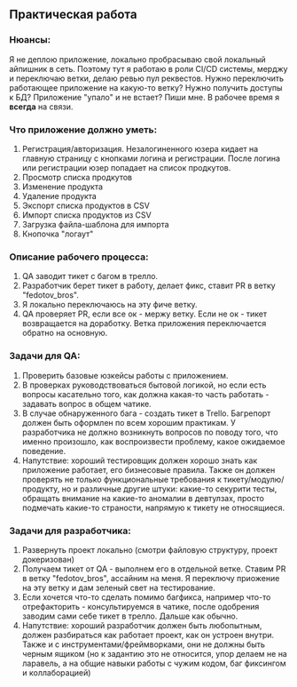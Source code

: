 ## Практическая работа

### Нюансы:
Я не деплою приложение, локально пробрасываю свой локальный айпишник в сеть. Поэтому тут я работаю в роли CI/CD системы, мерджу и переключаю ветки, делаю ревью пул реквестов.
Нужно переключить работающее приложение на какую-то ветку? Нужно получить доступы к БД? Приложение "упало" и не встает? Пиши мне. В рабочее время я **всегда** на связи.

### Что приложение должно уметь:
1. Регистрация/авторизация. Незалогиненного юзера кидает на главную страницу с кнопками логина и регистрации. После логина или регистрации юзер попадает на список продкутов.
2. Просмотр списка продкутов
3. Изменение продукта
4. Удаление продукта
5. Экспорт списка продуктов в CSV
6. Импорт списка продуктов из CSV
7. Загрузка файла-шаблона для импорта
8. Кнопочка "логаут"

### Описание рабочего процесса:
1. QA заводит тикет с багом в трелло.
2. Разработчик берет тикет в работу, делает фикс, ставит PR в ветку "fedotov_bros".
3. Я локально переключаюсь на эту фиче ветку.
4. QA проверяет PR, если все ок - мержу ветку. Если не ок - тикет возвращается на доработку. Ветка приложения переключается обратно на основную.

### Задачи для QA:
1. Проверить базовые юзкейсы работы с приложением.
2. В проверках руководствоваться бытовой логикой, но если есть вопросы касательно того, как должна какая-то часть работать - задавать вопрос в общем чатике.
3. В случае обнаруженного бага - создать тикет в Trello. Багрепорт должен быть оформлен по всем хорошим практикам. У разработчика не должно возникнуть вопросов по поводу того, что именно произошло, как воспроизвести проблему, какое ожидаемое поведение.
4. Напутствие: хороший тестировщик должен хорошо знать как приложение работает, его бизнесовые правила. Также он должен проверять не только функциональные требования к тикету/модулю/продукту, но и различные другие штуки: какие-то секурити тесты, обращать внимание на какие-то аномалии в девтулзах, просто подмечать какие-то страности, напрямую к тикету не относящиеся.

### Задачи для разработчика:
1. Развернуть проект локально (смотри файловую структуру, проект докеризован)
2. Получаем тикет от QA - выполнем его в отдельной ветке. Ставим PR в ветку "fedotov_bros", ассайним на меня. Я переключу приожение на эту ветку и дам зеленый свет на тестирование.
3. Если хочется что-то сделать помимо багфикса, например что-то отрефакторить - консультируемся в чатике, после одобрения заводим сами себе тикет в трелло. Дальше как обычно.
4. Напутствие: хороший разработчик должен быть любопытным, должен разбираться как работает проект, как он устроен внутри. Также и с инструментами/фреймворками, они не должны быть черным ящиком (но к задантию это не относится, упор делаем не на ларавель, а на общие навыки работы с чужим кодом, баг фиксингом и коллаборацией)